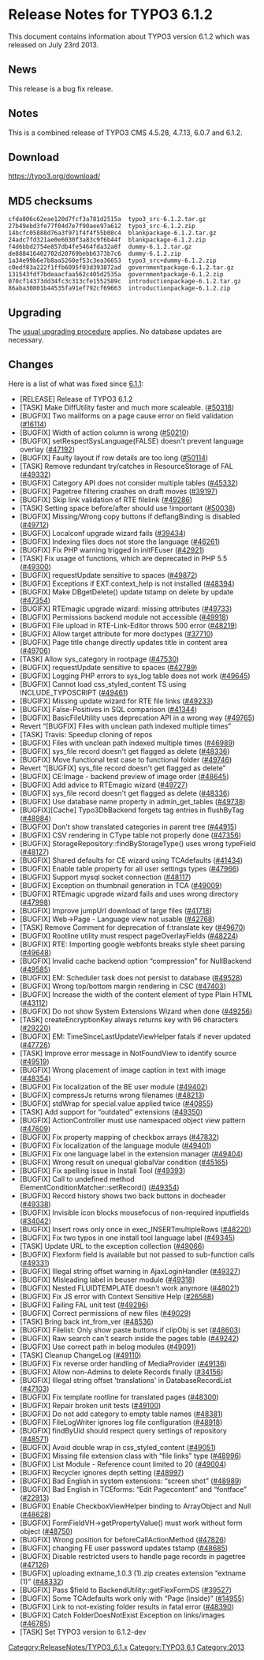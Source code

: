 Release Notes for TYPO3 6.1.2
=============================

This document contains information about TYPO3 version 6.1.2 which was
released on July 23rd 2013.

News
----

This release is a bug fix release.

Notes
-----

This is a combined release of TYPO3 CMS 4.5.28, 4.7.13, 6.0.7 and 6.1.2.

Download
--------

<https://typo3.org/download/>

MD5 checksums
-------------

    cfda806c62eae120d7fcf3a781d2515a  typo3_src-6.1.2.tar.gz
    27b49ebd3fe77f04d7e7f90aee97a612  typo3_src-6.1.2.zip
    14bcfc05888d76a3f971f4f4f55b08c4  blankpackage-6.1.2.tar.gz
    24adc7fd321ae0e6030f3a83c9f6b44f  blankpackage-6.1.2.zip
    f4d6bbd2754e857db4fe5464fda32a8f  dummy-6.1.2.tar.gz
    de888416402702d20769bebb6373b7c6  dummy-6.1.2.zip
    1a34e99b6e7b8aa5260ef53c3ea36653  typo3_src+dummy-6.1.2.zip
    c0edf83a222f1ffb6095f03d393872ad  governmentpackage-6.1.2.tar.gz
    131543fdf7bdeaacfaa562c405d2535a  governmentpackage-6.1.2.zip
    070cf14373dd34fc3c313cfe1552589c  introductionpackage-6.1.2.tar.gz
    86aba30801b44535fa91ef792cf69663  introductionpackage-6.1.2.zip

Upgrading
---------

The [usual upgrading
procedure](https://docs.typo3.org/typo3cms/InstallationGuide/) applies.
No database updates are necessary.

Changes
-------

Here is a list of what was fixed since [6.1.1](TYPO3_6.1.1 "wikilink"):

-   \[RELEASE\] Release of TYPO3 6.1.2
-   \[TASK\] Make DiffUtility faster and much more scaleable.
    ([\#50318](https://forge.typo3.org/issues/50318))
-   \[BUGFIX\] Two mailforms on a page cause error on field validation
    ([\#16114](https://forge.typo3.org/issues/16114))
-   \[BUGFIX\] Width of action column is wrong
    ([\#50210](https://forge.typo3.org/issues/50210))
-   \[BUGFIX\] setRespectSysLanguage(FALSE) doesn't prevent language
    overlay ([\#47192](https://forge.typo3.org/issues/47192))
-   \[BUGFIX\] Faulty layout if row details are too long
    ([\#50114](https://forge.typo3.org/issues/50114))
-   \[TASK\] Remove redundant try/catches in ResourceStorage of FAL
    ([\#49332](https://forge.typo3.org/issues/49332))
-   \[BUGFIX\] Category API does not consider multiple tables
    ([\#45332](https://forge.typo3.org/issues/45332))
-   \[BUGFIX\] Pagetree filtering crashes on draft moves
    ([\#39197](https://forge.typo3.org/issues/39197))
-   \[BUGFIX\] Skip link validation of RTE filelink
    ([\#49286](https://forge.typo3.org/issues/49286))
-   \[TASK\] Setting space before/after should use !important
    ([\#50038](https://forge.typo3.org/issues/50038))
-   \[BUGFIX\] Missing/Wrong copy buttons if deflangBinding is disabled
    ([\#49712](https://forge.typo3.org/issues/49712))
-   \[BUGFIX\] Localconf upgrade wizard fails
    ([\#39434](https://forge.typo3.org/issues/39434))
-   \[BUGFIX\] Indexing files does not store the language
    ([\#46261](https://forge.typo3.org/issues/46261))
-   \[BUGFIX\] Fix PHP warning trigged in initFEuser
    ([\#42921](https://forge.typo3.org/issues/42921))
-   \[TASK\] Fix usage of functions, which are deprecated in PHP 5.5
    ([\#49300](https://forge.typo3.org/issues/49300))
-   \[BUGFIX\] requestUpdate sensitive to spaces
    ([\#49872](https://forge.typo3.org/issues/49872))
-   \[BUGFIX\] Exceptions if EXT:context\_help is not installed
    ([\#48394](https://forge.typo3.org/issues/48394))
-   \[BUGFIX\] Make DBgetDelete() update tstamp on delete by update
    ([\#47354](https://forge.typo3.org/issues/47354))
-   \[BUGIFX\] RTEmagic upgrade wizard: missing attributes
    ([\#49733](https://forge.typo3.org/issues/49733))
-   \[BUGFIX\] Permissions backend module not accessible
    ([\#49918](https://forge.typo3.org/issues/49918))
-   \[BUGFIX\] File upload in RTE-Link-Editor throws 500 error
    ([\#48219](https://forge.typo3.org/issues/48219))
-   \[BUGFIX\] Allow target attribute for more doctypes
    ([\#37710](https://forge.typo3.org/issues/37710))
-   \[BUGFIX\] Page title change directly updates title in content area
    ([\#49706](https://forge.typo3.org/issues/49706))
-   \[TASK\] Allow sys\_category in rootpage
    ([\#47530](https://forge.typo3.org/issues/47530))
-   \[BUGFIX\] requestUpdate sensitive to spaces
    ([\#42789](https://forge.typo3.org/issues/42789))
-   \[BUGFIX\] Logging PHP errors to sys\_log table does not work
    ([\#49645](https://forge.typo3.org/issues/49645))
-   \[BUGFIX\] Cannot load css\_styled\_content TS using
    INCLUDE\_TYPOSCRIPT
    ([\#49461](https://forge.typo3.org/issues/49461))
-   \[BUGIFX\] Missing update wizard for RTE file links
    ([\#49233](https://forge.typo3.org/issues/49233))
-   \[BUGFIX\] False-Positives in SQL comparison
    ([\#41344](https://forge.typo3.org/issues/41344))
-   \[BUGFIX\] BasicFileUtility uses deprecation API in a wrong way
    ([\#49765](https://forge.typo3.org/issues/49765))
-   Revert “\[BUGFIX\] Files with unclean path indexed multiple times”
-   \[TASK\] Travis: Speedup cloning of repos
-   \[BUGFIX\] Files with unclean path indexed multiple times
    ([\#46989](https://forge.typo3.org/issues/46989))
-   \[BUGFIX\] sys\_file record doesn't get flagged as delete
    ([\#48336](https://forge.typo3.org/issues/48336))
-   \[BUGFIX\] Move functional test case to functional folder
    ([\#49746](https://forge.typo3.org/issues/49746))
-   Revert “\[BUGFIX\] sys\_file record doesn't get flagged as delete”
-   \[BUGFIX\] CE:Image - backend preview of image order
    ([\#48645](https://forge.typo3.org/issues/48645))
-   \[BUGFIX\] Add advice to RTEmagic wizard
    ([\#49727](https://forge.typo3.org/issues/49727))
-   \[BUGFIX\] sys\_file record doesn't get flagged as delete
    ([\#48336](https://forge.typo3.org/issues/48336))
-   \[BUGFIX\] Use database name property in admin\_get\_tables
    ([\#49738](https://forge.typo3.org/issues/49738))
-   \[BUGFIX\]\[Cache\] Typo3DbBackend forgets tag entries in flushByTag
    ([\#48984](https://forge.typo3.org/issues/48984))
-   \[BUGFIX\] Don't show translated categories in parent tree
    ([\#44915](https://forge.typo3.org/issues/44915))
-   \[BUGFIX\] CSV rendering in CType table not properly done
    ([\#47356](https://forge.typo3.org/issues/47356))
-   \[BUGFIX\] StorageRepository::findByStorageType() uses wrong
    typeField ([\#48127](https://forge.typo3.org/issues/48127))
-   \[BUGFIX\] Shared defaults for CE wizard using TCAdefaults
    ([\#41434](https://forge.typo3.org/issues/41434))
-   \[BUGFIX\] Enable table property for all user settings types
    ([\#47966](https://forge.typo3.org/issues/47966))
-   \[BUGFIX\] Support mysql socket connection
    ([\#48117](https://forge.typo3.org/issues/48117))
-   \[BUGFIX\] Exception on thumbnail generation in TCA
    ([\#49009](https://forge.typo3.org/issues/49009))
-   \[BUGFIX\] RTEmagic upgrade wizard fails and uses wrong directory
    ([\#47998](https://forge.typo3.org/issues/47998))
-   \[BUGFIX\] Improve jumpUrl download of large files
    ([\#41718](https://forge.typo3.org/issues/41718))
-   \[BUGFIX\] Web-&gt;Page - Language view not usable
    ([\#42768](https://forge.typo3.org/issues/42768))
-   \[TASK\] Remove Comment for deprecation of f:translate key
    ([\#49670](https://forge.typo3.org/issues/49670))
-   \[BUGFIX\] Rootline utility must respect pageOverlayFields
    ([\#48224](https://forge.typo3.org/issues/48224))
-   \[BUGFIX\] RTE: Importing google webfonts breaks style sheet parsing
    ([\#49648](https://forge.typo3.org/issues/49648))
-   \[BUGFIX\] Invalid cache backend option “compression” for
    NullBackend ([\#49585](https://forge.typo3.org/issues/49585))
-   \[BUGFIX\] EM: Scheduler task does not persist to database
    ([\#49528](https://forge.typo3.org/issues/49528))
-   \[BUGFIX\] Wrong top/bottom margin rendering in CSC
    ([\#47403](https://forge.typo3.org/issues/47403))
-   \[BUGFIX\] Increase the width of the content element of type Plain
    HTML ([\#43112](https://forge.typo3.org/issues/43112))
-   \[BUGFIX\] Do not show System Extensions Wizard when done
    ([\#49256](https://forge.typo3.org/issues/49256))
-   \[TASK\] createEncryptionKey always returns key with 96 characters
    ([\#29220](https://forge.typo3.org/issues/29220))
-   \[BUGFIX\] EM: TimeSinceLastUpdateViewHelper fatals if never updated
    ([\#47726](https://forge.typo3.org/issues/47726))
-   \[TASK\] Improve error message in NotFoundView to identify source
    ([\#49519](https://forge.typo3.org/issues/49519))
-   \[BUGFIX\] Wrong placement of image caption in text with image
    ([\#48354](https://forge.typo3.org/issues/48354))
-   \[BUGFIX\] Fix localization of the BE user module
    ([\#49402](https://forge.typo3.org/issues/49402))
-   \[BUGFIX\] compressJs returns wrong filenames
    ([\#48213](https://forge.typo3.org/issues/48213))
-   \[BUGFIX\] stdWrap for special.value applied twice
    ([\#40855](https://forge.typo3.org/issues/40855))
-   \[TASK\] Add support for “outdated” extensions
    ([\#49350](https://forge.typo3.org/issues/49350))
-   \[BUGFIX\] ActionController must use namespaced object view pattern
    ([\#47609](https://forge.typo3.org/issues/47609))
-   \[BUGFIX\] Fix property mapping of checkbox arrays
    ([\#47832](https://forge.typo3.org/issues/47832))
-   \[BUGFIX\] Fix localization of the language module
    ([\#49401](https://forge.typo3.org/issues/49401))
-   \[BUGFIX\] Fix one language label in the extension manager
    ([\#49404](https://forge.typo3.org/issues/49404))
-   \[BUGFIX\] Wrong result on unequal globalVar condition
    ([\#45165](https://forge.typo3.org/issues/45165))
-   \[BUGFIX\] Fix spelling issue in Install Tool
    ([\#49393](https://forge.typo3.org/issues/49393))
-   \[BUGFIX\] Call to undefined method
    ElementConditionMatcher::setRecord()
    ([\#49354](https://forge.typo3.org/issues/49354))
-   \[BUGFIX\] Record history shows two back buttons in docheader
    ([\#49338](https://forge.typo3.org/issues/49338))
-   \[BUGFIX\] Invisible icon blocks mousefocus of non-required
    inputfields ([\#34042](https://forge.typo3.org/issues/34042))
-   \[BUGFIX\] Insert rows only once in exec\_INSERTmultipleRows
    ([\#48220](https://forge.typo3.org/issues/48220))
-   \[BUGFIX\] Fix two typos in one install tool language label
    ([\#49345](https://forge.typo3.org/issues/49345))
-   \[TASK\] Update URL to the exception collection
    ([\#49066](https://forge.typo3.org/issues/49066))
-   \[BUGFIX\] Flexform field is available but not passed to
    sub-function calls ([\#49331](https://forge.typo3.org/issues/49331))
-   \[BUGFIX\] Illegal string offset warning in AjaxLoginHandler
    ([\#49327](https://forge.typo3.org/issues/49327))
-   \[BUGFIX\] Misleading label in beuser module
    ([\#49318](https://forge.typo3.org/issues/49318))
-   \[BUGFIX\] Nested FLUIDTEMPLATE doesn't work anymore
    ([\#48021](https://forge.typo3.org/issues/48021))
-   \[BUGFIX\] Fix JS error with Context Sensitive Help
    ([\#26588](https://forge.typo3.org/issues/26588))
-   \[BUGFIX\] Failing FAL unit test
    ([\#49296](https://forge.typo3.org/issues/49296))
-   \[BUGFIX\] Correct permissions of new files
    ([\#49029](https://forge.typo3.org/issues/49029))
-   \[TASK\] Bring back int\_from\_ver
    ([\#48536](https://forge.typo3.org/issues/48536))
-   \[BUGFIX\] Filelist: Only show paste buttons if clipObj is set
    ([\#48603](https://forge.typo3.org/issues/48603))
-   \[BUGFIX\] Raw search can't search inside the pages table
    ([\#49242](https://forge.typo3.org/issues/49242))
-   \[BUGFIX\] Use correct path in belog modules
    ([\#49091](https://forge.typo3.org/issues/49091))
-   \[TASK\] Cleanup ChangeLog
    ([\#49110](https://forge.typo3.org/issues/49110))
-   \[BUGFIX\] Fix reverse order handling of MediaProvider
    ([\#49136](https://forge.typo3.org/issues/49136))
-   \[BUGFIX\] Allow non-Admins to delete Records finally
    ([\#34156](https://forge.typo3.org/issues/34156))
-   \[BUGFIX\] Illegal string offset 'translations' in
    DatabaseRecordList ([\#47103](https://forge.typo3.org/issues/47103))
-   \[BUGFIX\] Fix template rootline for translated pages
    ([\#48300](https://forge.typo3.org/issues/48300))
-   \[BUGFIX\] Repair broken unit tests
    ([\#49100](https://forge.typo3.org/issues/49100))
-   \[BUGFIX\] Do not add category to empty table names
    ([\#48381](https://forge.typo3.org/issues/48381))
-   \[BUGFIX\] FileLogWriter ignores log file configuration
    ([\#48918](https://forge.typo3.org/issues/48918))
-   \[BUGFIX\] findByUid should respect query settings of repository
    ([\#48571](https://forge.typo3.org/issues/48571))
-   \[BUGFIX\] Avoid double wrap in css\_styled\_content
    ([\#49051](https://forge.typo3.org/issues/49051))
-   \[BUGFIX\] Missing file extension class with “file links” type
    ([\#48996](https://forge.typo3.org/issues/48996))
-   \[BUGFIX\] List Module - Reference count limited to 20
    ([\#49004](https://forge.typo3.org/issues/49004))
-   \[BUGFIX\] Recycler ignores depth setting
    ([\#48997](https://forge.typo3.org/issues/48997))
-   \[BUGFIX\] Bad English in system extensions: “screen shot”
    ([\#48989](https://forge.typo3.org/issues/48989))
-   \[BUGFIX\] Bad English in TCEforms: “Edit Pagecontent” and
    “fontface” ([\#22913](https://forge.typo3.org/issues/22913))
-   \[BUGFIX\] Enable CheckboxViewHelper binding to ArrayObject and Null
    ([\#48628](https://forge.typo3.org/issues/48628))
-   \[BUGFIX\] FormFieldVH-&gt;getPropertyValue() must work without form
    object ([\#48750](https://forge.typo3.org/issues/48750))
-   \[BUGFIX\] Wrong position for beforeCallActionMethod
    ([\#47826](https://forge.typo3.org/issues/47826))
-   \[BUGFIX\] changing FE user password updates tstamp
    ([\#48685](https://forge.typo3.org/issues/48685))
-   \[BUGFIX\] Disable restricted users to handle page records in
    pagetree ([\#47126](https://forge.typo3.org/issues/47126))
-   \[BUGFIX\] uploading extname\_1.0.3 (1).zip creates extension
    “extname (1)” ([\#48332](https://forge.typo3.org/issues/48332))
-   \[BUGFIX\] Pass \$field to BackendUtility::getFlexFormDS
    ([\#39527](https://forge.typo3.org/issues/39527))
-   \[BUGFIX\] Some TCAdefaults work only with “Page (inside)”
    ([\#14955](https://forge.typo3.org/issues/14955))
-   \[BUGFIX\] Link to not-existing folder results in fatal error
    ([\#48390](https://forge.typo3.org/issues/48390))
-   \[BUGFIX\] Catch FolderDoesNotExist Exception on links/images
    ([\#46785](https://forge.typo3.org/issues/46785))
-   \[TASK\] Set TYPO3 version to 6.1.2-dev

<Category:ReleaseNotes/TYPO3_6.1.x> [Category:TYPO3
6.1](Category:TYPO3_6.1 "wikilink") <Category:2013>
